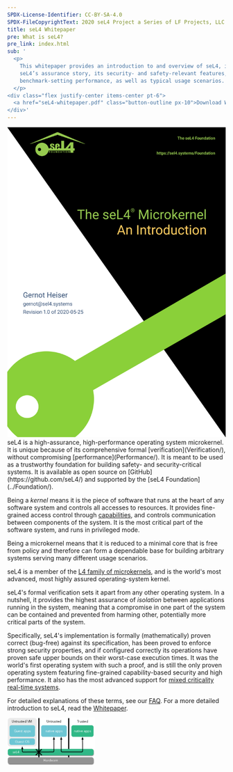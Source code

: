 ```yaml
---
SPDX-License-Identifier: CC-BY-SA-4.0
SPDX-FileCopyrightText: 2020 seL4 Project a Series of LF Projects, LLC.
title: seL4 Whitepaper
pre: What is seL4?
pre_link: index.html
sub: '
  <p>
    This whitepaper provides an introduction to and overview of seL4, including
    seL4’s assurance story, its security- and safety-relevant features, and its
    benchmark-setting performance, as well as typical usage scenarios.
  </p>
<div class="flex justify-center items-center pt-6">
  <a href="seL4-whitepaper.pdf" class="button-outline px-10">Download Whitepaper</a>
</div>'
---
```


<div class="mx-10 mb-6 float-left w-1/4">
  <a href="seL4-whitepaper.pdf">
  <img src="whitepaper.svg" alt="seL4 Whitepaper" />
  </a>
</div>
seL4 is a high-assurance, high-performance operating system microkernel. It is
unique because of its comprehensive formal [verification](Verification/),
without compromising [performance](Performance/). It is meant to be used as a
trustworthy foundation for building safety- and security-critical systems. It is
available as open source on [GitHub](https://github.com/seL4/) and supported by
the [seL4 Foundation](../Foundation/).

Being a *kernel* means it is the piece of software that runs at the
heart of any software system and controls all accesses to resources. It
provides fine-grained access control through
[capabilities](https://en.wikipedia.org/wiki/Capability-based_security),
and controls communication between components of the system. It is the
most critical part of the software system, and runs in privileged mode.

Being a microkernel means that it is reduced to a minimal core that is
free from policy and therefore can form a dependable base for building
arbitrary systems serving many different usage scenarios.

seL4 is a member of the [L4 family of
microkernels](https://en.wikipedia.org/wiki/L4_microkernel_family "L4 microkernel family on wikipedia"),
and is the world's most advanced, most highly assured operating-system
kernel.

seL4's formal verification sets it apart from any other operating
system. In a nutshell, it provides the highest assurance of *isolation*
between applications running in the system, meaning that a compromise in
one part of the system can be contained and prevented from harming
other, potentially more critical parts of the system.

Specifically, seL4's implementation is formally (mathematically) proven
correct (bug-free) against its specification, has been proved to enforce
strong security properties, and if configured correctly its operations
have proven safe upper bounds on their worst-case execution times. It
was the world's first operating system with such a proof, and is still
the only proven operating system featuring fine-grained capability-based
security and high performance. It also has the most advanced support for
[mixed criticality real-time
systems](https://en.wikipedia.org/wiki/Mixed_criticality).

For detailed explanations of these terms, see our [FAQ](FAQ.html). For a more
detailed introduction to seL4, read the [Whitepaper](seL4-whitepaper.pdf).


<img style="width: 40%; margin-left: auto; margin-right: auto; center"
     src="../images/trusted.svg"
     alt="seL4 system" />

<!--
In 2009, the seL4 kernel was a scientific breakthrough result from the
[Trustworthy Systems group](http://trustworthy.systems/) (TS) that
showed that high-performance kernels are within the realm of formal
verification. Today, seL4 is part of an ecosystem supporting active use
in various domains including automotive, aviation, infrastructure,
medical, and defence. A key highlight demonstrating its fit for
real-world deployment was in the DARPA-funded
[HACMS](http://trustworthy.systems/projects/OLD/SMACCM/) program, where
seL4 was used to protect an autonomous helicopter against cyber-attacks.
TS continues to push the state of the art of operating systems through
[seL4](http://trustworthy.systems/projects/seL4/), in close cooperation
with its partners in the seL4 Foundation.

More on TS ongoing and future [research](../Info/more-research.html)
about seL4 and trustworthy systems.
-->
